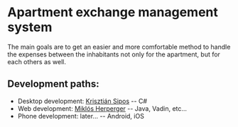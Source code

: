 # Apartment exchange management system

The main goals are to get an easier and more comfortable method to handle the expenses between the inhabitants not only for the apartment, but for each others as well.

## Development paths:

- Desktop development: [Krisztián Sipos](https://github.com/bankairyuu) -- C#
- Web development: [Miklós Herperger](https://github.com/hmiklos95) -- Java, Vadin, etc...
- Phone development: later... -- Android, iOS
